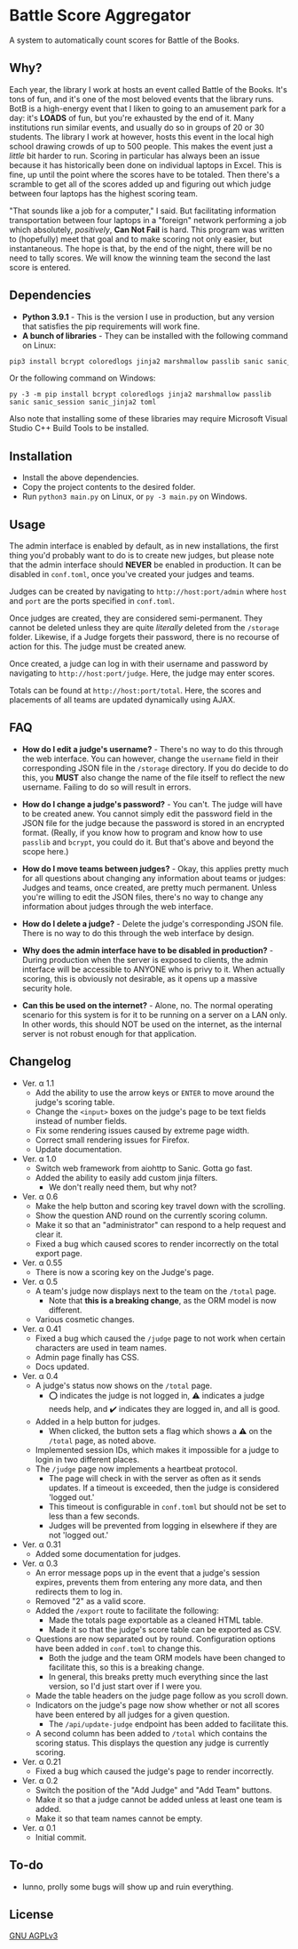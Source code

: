 # Battle Score Aggregator
A system to automatically count scores for Battle of the Books.

## Why?
Each year, the library I work at hosts an event called Battle of the Books. It's tons of fun, and it's one of the most beloved events that the library runs. BotB is a high-energy event that I liken to going to an amusement park for a day: it's **LOADS** of fun, but you're exhausted by the end of it. Many institutions run similar events, and usually do so in groups of 20 or 30 students. The library I work at however, hosts this event in the local high school drawing crowds of up to 500 people. This makes the event just a *little* bit harder to run. Scoring in particular has always been an issue because it has historically been done on individual laptops in Excel. This is fine, up until the point where the scores have to be totaled. Then there's a scramble to get all of the scores added up and figuring out which judge between four laptops has the highest scoring team.

"That sounds like a job for a computer," I said. But facilitating information transportation between four laptops in a "foreign" network performing a job which absolutely, *positively*, **Can Not Fail** is hard. This program was written to (hopefully) meet that goal and to make scoring not only easier, but instantaneous. The hope is that, by the end of the night, there will be no need to tally scores. We will know the winning team the second the last score is entered.

## Dependencies
* **Python 3.9.1** - This is the version I use in production, but any version that satisfies the pip requirements will work fine.
* **A bunch of libraries** - They can be installed with the following command on Linux:
```bash
pip3 install bcrypt coloredlogs jinja2 marshmallow passlib sanic sanic_session sanic_jinja2 toml
```
Or the following command on Windows:
```batch
py -3 -m pip install bcrypt coloredlogs jinja2 marshmallow passlib sanic sanic_session sanic_jinja2 toml
```

Also note that installing some of these libraries may require Microsoft Visual Studio C++ Build Tools to be installed.

## Installation
* Install the above dependencies.
* Copy the project contents to the desired folder.
* Run `python3 main.py` on Linux, or `py -3 main.py` on Windows.

## Usage
The admin interface is enabled by default, as in new installations, the first thing you'd probably want to do is to create new judges, but please note that the admin interface should **NEVER** be enabled in production. It can be disabled in `conf.toml`, once you've created your judges and teams.

Judges can be created by navigating to `http://host:port/admin` where `host` and `port` are the ports specified in `conf.toml`.

Once judges are created, they are considered semi-permanent. They cannot be deleted unless they are quite *literally* deleted from the `/storage` folder. Likewise, if a Judge forgets their password, there is no recourse of action for this. The judge must be created anew.

Once created, a judge can log in with their username and password by navigating to `http://host:port/judge`. Here, the judge may enter scores.

Totals can be found at `http://host:port/total`. Here, the scores and placements of all teams are updated dynamically using AJAX.

## FAQ
- **How do I edit a judge's username?** - There's no way to do this through the web interface. You can however, change the `username` field in their corresponding JSON file in the `/storage` directory. If you do decide to do this, you **MUST** also change the name of the file itself to reflect the new username. Failing to do so will result in errors.

- **How do I change a judge's password?** - You can't. The judge will have to be created anew. You cannot simply edit the password field in the JSON file for the judge because the password is stored in an encrypted format. (Really, if you know how to program and know how to use `passlib` and `bcrypt`, you could do it. But that's above and beyond the scope here.)

- **How do I move teams between judges?** - Okay, this applies pretty much for all questions about changing any information about teams or judges: Judges and teams, once created, are pretty much permanent. Unless you're willing to edit the JSON files, there's no way to change any information about judges through the web interface.

- **How do I delete a judge?** - Delete the judge's corresponding JSON file. There is no way to do this through the web interface by design.

- **Why does the admin interface have to be disabled in production?** - During production when the server is exposed to clients, the admin interface will be accessible to ANYONE who is privy to it. When actually scoring, this is obviously not desirable, as it opens up a massive security hole.

- **Can this be used on the internet?** - Alone, no. The normal operating scenario for this system is for it to be running on a server on a LAN only. In other words, this should NOT be used on the internet, as the internal server is not robust enough for that application.

## Changelog
* Ver. α 1.1
  - Add the ability to use the arrow keys or `ENTER` to move around the judge's scoring table.
  - Change the `<input>` boxes on the judge's page to be text fields instead of number fields.
  - Fix some rendering issues caused by extreme page width.
  - Correct small rendering issues for Firefox.
  - Update documentation.
* Ver. α 1.0
  - Switch web framework from aiohttp to Sanic. Gotta go fast.
  - Added the ability to easily add custom jinja filters.
    - We don't really need them, but why not?
* Ver. α 0.6
  - Make the help button and scoring key travel down with the scrolling.
  - Show the question AND round on the currently scoring column.
  - Make it so that an "administrator" can respond to a help request and clear it.
  - Fixed a bug which caused scores to render incorrectly on the total export page.
* Ver. α 0.55
  - There is now a scoring key on the Judge's page.
* Ver. α 0.5
  - A team's judge now displays next to the team on the `/total` page.
    - Note that **this is a breaking change**, as the ORM model is now different.
  - Various cosmetic changes.
* Ver. α 0.41
  - Fixed a bug which caused the `/judge` page to not work when certain characters are used in team names.
  - Admin page finally has CSS.
  - Docs updated.
* Ver. α 0.4
  - A judge's status now shows on the `/total` page.
    - ⭕ indicates the judge is not logged in, ⚠️ indicates a judge needs help, and ✔️ indicates they are logged in, and all is good.
  - Added in a help button for judges.
    - When clicked, the button sets a flag which shows a ⚠️ on the `/total` page, as noted above.
  - Implemented session IDs, which makes it impossible for a judge to login in two different places.
  - The `/judge` page now implements a heartbeat protocol.
    - The page will check in with the server as often as it sends updates. If a timeout is exceeded, then the judge is considered 'logged out.'
    - This timeout is configurable in `conf.toml` but should not be set to less than a few seconds.
    - Judges will be prevented from logging in elsewhere if they are not 'logged out.'
* Ver. α 0.31
  - Added some documentation for judges.
* Ver. α 0.3
  - An error message pops up in the event that a judge's session expires, prevents them from entering any more data, and then redirects them to log in.
  - Removed "2" as a valid score.
  - Added the `/export` route to facilitate the following:
    - Made the totals page exportable as a cleaned HTML table.
    - Made it so that the judge's score table can be exported as CSV.
  - Questions are now separated out by round. Configuration options have been added in `conf.toml` to change this.
    - Both the judge and the team ORM models have been changed to facilitate this, so this is a breaking change.
    - In general, this breaks pretty much everything since the last version, so I'd just start over if I were you.
  - Made the table headers on the judge page follow as you scroll down.
  - Indicators on the judge's page now show whether or not all scores have been entered by all judges for a given question.
    - The `/api/update-judge` endpoint has been added to facilitate this.
  - A second column has been added to `/total` which contains the scoring status. This displays the question any judge is currently scoring.
* Ver. α 0.21
  - Fixed a bug which caused the judge's page to render incorrectly.
* Ver. α 0.2
  - Switch the position of the "Add Judge" and "Add Team" buttons.
  - Make it so that a judge cannot be added unless at least one team is added.
  - Make it so that team names cannot be empty.
* Ver. α 0.1
  - Initial commit.

## To-do
- Iunno, prolly some bugs will show up and ruin everything.


## License
[GNU AGPLv3](https://choosealicense.com/licenses/agpl-3.0/)
